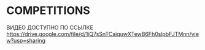 # COMPETITIONS

ВИДЕО ДОСТУПНО ПО ССЫЛКЕ https://drive.google.com/file/d/1iQ7sSnTCaiquwXTewB6Fh0slpbFJTMnn/view?usp=sharing
